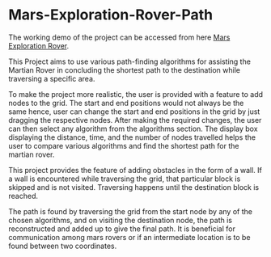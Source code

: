 # Mars-Exploration-Rover-Path

The working demo of the project can be accessed from here [Mars Exploration Rover](https://preeminent-donut-c4080b.netlify.app/).

This Project aims to use various path-finding algorithms for assisting the Martian Rover in concluding the shortest path to the destination while traversing a specific area.

To make the project more realistic, the user is provided with a feature to add nodes to the grid. The start and end positions would not always be the same hence, user can change the start and end positions in the grid by just dragging the respective nodes. After making the required changes, the user can then select any algorithm from the algorithms section. The display box displaying the distance, time, and the number of nodes travelled helps the user to compare various algorithms and find the shortest path for the martian rover.

This project provides the feature of adding obstacles in the form of a wall. If a wall is encountered while traversing the grid, that particular block is skipped and is not visited. Traversing happens until the destination block is reached.

The path is found by traversing the grid from the start node by any of the chosen algorithms, and on visiting the destination node, the path is reconstructed and added up to give the final path. It is beneficial for communication among mars rovers or if an intermediate location is to be found between two coordinates.

